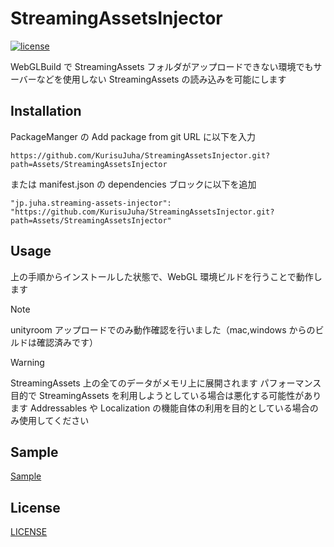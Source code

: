 # StreamingAssetsInjector

[![license](https://img.shields.io/badge/LICENSE-MIT-green.svg)](LICENSE)

WebGLBuild で StreamingAssets フォルダがアップロードできない環境でもサーバーなどを使用しない StreamingAssets の読み込みを可能にします

## Installation

PackageManger の Add package from git URL に以下を入力

```
https://github.com/KurisuJuha/StreamingAssetsInjector.git?path=Assets/StreamingAssetsInjector
```

または manifest.json の dependencies ブロックに以下を追加

```
"jp.juha.streaming-assets-injector": "https://github.com/KurisuJuha/StreamingAssetsInjector.git?path=Assets/StreamingAssetsInjector"
```

## Usage

上の手順からインストールした状態で、WebGL 環境ビルドを行うことで動作します

> [!NOTE]
> unityroom アップロードでのみ動作確認を行いました（mac,windows からのビルドは確認済みです）

> [!WARNING]
> StreamingAssets 上の全てのデータがメモリ上に展開されます
> パフォーマンス目的で StreamingAssets を利用しようとしている場合は悪化する可能性があります
> Addressables や Localization の機能自体の利用を目的としている場合のみ使用してください

## Sample

[Sample](https://unityroom.com/games/streamingassetsimportertest)

## License

[LICENSE](https://github.com/KurisuJuha/StreamingAssetsInjector/blob/main/LICENSE)
